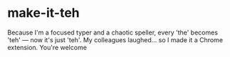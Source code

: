 # make-it-teh
Because I'm a focused typer and a chaotic speller, every 'the' becomes 'teh' — now it's just 'teh'. My colleagues laughed... so I made it a Chrome extension. You're welcome
